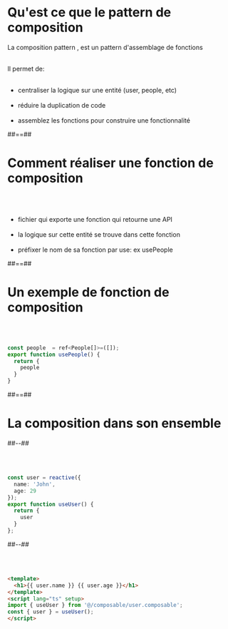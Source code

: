 <!-- .slide: class="sfeir-basic-slide"-->
# Qu'est ce que le pattern de composition

La composition pattern , est un pattern d'assemblage de fonctions <br/><br/>

Il permet de: <br/><br/>
- centraliser la logique sur une entité (user, people, etc) <br/><br/>
- réduire la duplication de code <br/><br/>
- assemblez les fonctions pour construire une fonctionnalité


##==##

# Comment réaliser une fonction de composition
<br/><br/>

- fichier qui exporte une fonction  qui retourne une API <br/><br/>
- la logique sur cette entité se trouve dans cette fonction <br/><br/>
- préfixer le nom de sa fonction par use: ex usePeople

##==##

<!-- .slide: class="sfeir-basic-slide with-code inconsolata"-->
# Un exemple de fonction de composition
<br/><br/>

```typescript
const people  = ref<People[]>=([]);
export function usePeople() {
  return {
    people
  }
}
```
<!-- .element: class="big-code"-->

##==##

<!-- .slide: class="two-column-layout"-->
# La composition dans son ensemble
##--##
<!-- .slide: class="sfeir-basic-slide with-code"-->
<br/><br/>

```typescript
const user = reactive({
  name: 'John',
  age: 29
});
export function useUser() {
  return {
    user
  }
};
```
<!-- .element: class="medium-code"-->
##--##
<!-- .slide: class="sfeir-basic-slide with-code inconsolata"-->
<br/><br/>

```html
<template>
  <h1>{{ user.name }} {{ user.age }}</h1>
</template>
<script lang="ts" setup>
import { useUser } from '@/composable/user.composable';
const { user } = useUser();
</script>
```
<!-- .element: class="medium-code"-->



